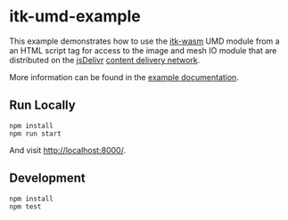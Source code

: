 itk-umd-example
===================

This example demonstrates how to use the
[itk-wasm](https://insightsoftwareconsortium.github.io/itk-wasm/) UMD module from
a an HTML script tag for access to the image and mesh IO module that are
distributed on the [jsDelivr](https://www.jsdelivr.com/) [content delivery
network](https://en.wikipedia.org/wiki/Content_delivery_network).

More information can be found in the [example
documentation](https://insightsoftwareconsortium.github.io/itk-wasm/examples/umd.html).

## Run Locally

```
npm install
npm run start
```

And visit [http://localhost:8000/](http://localhost:8000/).

## Development

```
npm install
npm test
```
